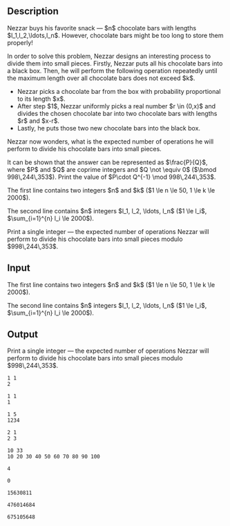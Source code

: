 ## Description

<div><p>Nezzar buys his favorite snack&nbsp;— $n$ chocolate bars with lengths $l_1,l_2,\ldots,l_n$. However, chocolate bars might be too long to store them properly! </p><p>In order to solve this problem, Nezzar designs an interesting process to divide them into small pieces. Firstly, Nezzar puts all his chocolate bars into a black box. Then, he will perform the following operation repeatedly until the maximum length over all chocolate bars does not exceed $k$.</p><ul> <li> Nezzar picks a chocolate bar from the box with probability proportional to its length $x$. </li><li> After step $1$, Nezzar uniformly picks a real number $r \in (0,x)$ and divides the chosen chocolate bar into two chocolate bars with lengths $r$ and $x-r$. </li><li> Lastly, he puts those two new chocolate bars into the black box. </li></ul><p>Nezzar now wonders, what is the expected number of operations he will perform to divide his chocolate bars into small pieces.</p><p>It can be shown that the answer can be represented as $\frac{P}{Q}$, where $P$ and $Q$ are coprime integers and $Q \not \equiv 0$ ($\bmod 998\,244\,353$). Print the value of $P\cdot Q^{-1} \mod 998\,244\,353$.</p></div><div class="input-specification"><p>The first line contains two integers $n$ and $k$ ($1 \le n \le 50, 1 \le k \le 2000$).</p><p>The second line contains $n$ integers $l_1, l_2, \ldots, l_n$ ($1 \le l_i$, $\sum_{i=1}^{n} l_i \le 2000$).</p></div><div class="output-specification"><p>Print a single integer — the expected number of operations Nezzar will perform to divide his chocolate bars into small pieces modulo $998\,244\,353$.</p></div>

## Input

<p>The first line contains two integers $n$ and $k$ ($1 \le n \le 50, 1 \le k \le 2000$).</p><p>The second line contains $n$ integers $l_1, l_2, \ldots, l_n$ ($1 \le l_i$, $\sum_{i=1}^{n} l_i \le 2000$).</p>

## Output

<p>Print a single integer — the expected number of operations Nezzar will perform to divide his chocolate bars into small pieces modulo $998\,244\,353$.</p>





```input1
1 1
2
```




```input2
1 1
1
```




```input3
1 5
1234
```




```input4
2 1
2 3
```




```input5
10 33
10 20 30 40 50 60 70 80 90 100
```




```output1
4
```




```output2
0
```




```output3
15630811
```




```output4
476014684
```




```output5
675105648
```


